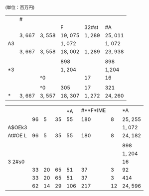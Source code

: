 (単位：百万円)  

<table><tr><td rowspan="2"></td><td colspan="5">#</td></tr><tr><td></td><td></td><td>F</td><td>32#st</td><td>#A</td></tr><tr><td></td><td>3, 667</td><td>3, 558</td><td>19, 075</td><td>1, 289</td><td>25, 011</td></tr><tr><td>A3</td><td></td><td></td><td>1, 072</td><td></td><td>1, 072</td></tr><tr><td></td><td>3, 667</td><td>3, 558</td><td>18, 002</td><td>1, 289</td><td>23, 938</td></tr><tr><td></td><td></td><td></td><td></td><td></td><td></td></tr><tr><td></td><td></td><td></td><td>898</td><td></td><td>898</td></tr><tr><td>*3</td><td></td><td></td><td>1, 204</td><td></td><td>1,204</td></tr><tr><td></td><td></td><td>^0</td><td></td><td>17</td><td>16</td></tr><tr><td></td><td></td><td></td><td></td><td></td><td></td></tr><tr><td></td><td></td><td>^0</td><td>305</td><td>17</td><td>321</td></tr><tr><td>*</td><td>3, 667</td><td>3, 557</td><td>18, 307</td><td>1, 272</td><td>24, 260</td></tr></table>

<table><tr><td rowspan="2"></td><td colspan="4"></td><td rowspan="2">#**F*IME</td><td rowspan="2"></td><td rowspan="2">*A</td></tr><tr><td></td><td></td><td></td><td>*A</td></tr><tr><td></td><td>96</td><td>5</td><td>35</td><td>55</td><td>180</td><td>8</td><td>25, 255</td></tr><tr><td>A$OEk3</td><td></td><td></td><td></td><td></td><td></td><td></td><td>1, 072</td></tr><tr><td>At#OE L</td><td>96</td><td>5</td><td>35</td><td>55</td><td>180</td><td>8</td><td>24, 182</td></tr><tr><td></td><td></td><td></td><td></td><td></td><td></td><td></td><td></td></tr><tr><td></td><td></td><td></td><td></td><td></td><td></td><td></td><td>898</td></tr><tr><td></td><td></td><td></td><td></td><td></td><td></td><td></td><td>1, 204</td></tr><tr><td>3 2#s0</td><td></td><td></td><td></td><td></td><td></td><td></td><td>16</td></tr><tr><td></td><td>33</td><td>20</td><td>65</td><td>51</td><td>37</td><td>3</td><td>92</td></tr><tr><td></td><td>33</td><td>20</td><td>65</td><td>51</td><td>37</td><td>3</td><td>414</td></tr><tr><td></td><td>62</td><td>14</td><td>29</td><td>106</td><td>217</td><td>12</td><td>24, 596</td></tr></table>